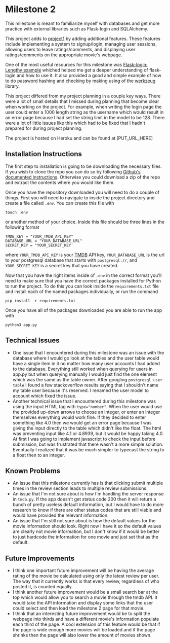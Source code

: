 # Milestone 2

This milestone is meant to familiarize myself with databases and get more practice with external libraries such as Flask-login and SQLAlchemy.

This project adds to [project1](https://github.com/csc4350-sp22/project1-jpatel152) by adding additional features. These features include implementing a system to signup/login, managing user sessions, allowing users to leave ratings/comments, and displaying user ratings/comments on the appropriate movie's webpage.

One of the most useful resources for this milestone was [Flask-login: Lengthy example](https://www.digitalocean.com/community/tutorials/how-to-add-authentication-to-your-app-with-flask-login) whiched helped me get a deeper understanding of flask-login and how to use it. It also provided a good and simple example of how to do password hashing and checking by making using of the [werkzeug](https://werkzeug.palletsprojects.com/en/2.0.x/utils/#module-werkzeug.security) library.

This project differed from my project planning in a couple key ways. There were a lot of small details that I missed during planning that become clear when working on the project. For example, when writing the login page the user could enter a 1000 length string as the username which would result in an error page because I had set the string limit in the model to be 128. There were a lot of little issues like this which had to be fixed that I hadn't prepared for during project planning.

The project is hosted on Heroku and can be found at [PUT_URL_HERE]

## Installation Instructions

The first step to installation is going to be downloading the necessary files. If you wish to clone the repo you can do so by following [Github's documented instructions](https://docs.github.com/en/repositories/creating-and-managing-repositories/cloning-a-repository). Otherwise you could download a zip of the repo and extract the contents where you would like them.

Once you have the repository downloaded you will need to do a couple of things. First you will need to navigate to inside the project directory and create a file called `.env`. You can create this file with

```touch .env```

or another method of your choice. Inside this file should be three lines in the following format

```text
TMDB_KEY = "YOUR_TMDB_API_KEY"
DATABASE_URL = "YOUR_DATABASE_URL"
SECRET_KEY = "YOUR_SECRET_KEY
```

where `YOUR_TMDB_API_KEY` is your [TMDB](https://developers.themoviedb.org/3/getting-started/introduction) API key, ```YOUR_DATABASE_URL``` is the url to your postgresql database that starts with ```postgresql://```, and ```YOUR_SECRET_KEY``` is a secret key that you have created.

Now that you have the right items inside of `.env` in the correct format you'll need to make sure that you have the correct packages installed for Python to run the project. To do this you can look inside the `requirements.txt` file and install each of the named packages individually, or run the command

```pip install -r requirements.txt```

Once you have all of the packages downloaded you are able to run the app with

```python3 app.py```

## Technical Issues

- One issue that I encountered during this milestone was an issue with the database where I would go look at the tables and the user table would have a single item in it no matter how many user accounts I had added to the database. Everything still worked when querying for users in app.py but when querying manually I would just find the one element which was the same as the table owner. After googling `postgresql user table` I found a few stackoverflow results saying that I shouldn't name my table user because it's reserved. I renamed the user model to account which fixed the issue.
- Another technical issue that I encountered during this milestone was using the input HTML tag with `type="number"`. When the user would use the provided up-down arrows to choose an integer, or enter an integer themselves everything would work fine. If they decided to enter something like 4.0 then we would get an error page because I was giving the input directly to the table which didn't like the float. The html was preventing input like 4.1 or 4.8939, but it would be happy taking 4.0. At first I was going to implement javascript to check the input before submission, but was frustrated that there wasn't a more simple solution. Eventually I realized that it was be much simpler to typecast the string to a float then to an integer.

## Known Problems

- An issue that this milestone currently has is that clicking submit multiple times in the review section leads to multiple review submissions.
- An issue that I'm not sure about is how I'm handling the server response in `tmdb.py`. If the app doesn't get status code 200 then it will return a bunch of pretty useless default information, but I would have to do more research to know if there are other status codes that are still viable and would have provided the relevant information.
- An issue that I'm still not sure about is how the default values for the movie information should look. Right now I have it so the default values are clearly not movie information, but I don't know if it would be better to just hardcode the information for one movie and just set that as the default.

## Future Improvements

- I think one important future improvement will be having the average rating of the movie be calculated using only the latest review per user. The way that it currently works is that every review, regardless of who posted it, is counted equally.
- I think another future improvement would be a small search bar at the top which would allow you to search a movie through the tmdb API. It would take the API information and display some links that the user could select and then load the milestone 2 page for that movie.
- I think that an interesting future improvement would be to split the webpage into thirds and have a different movie's information populate each third of the page. A cool extension of this feature would be that if the page is wide enough more movies will be loaded and if the page shrinks then the page will also lower the amount of movies shown.
